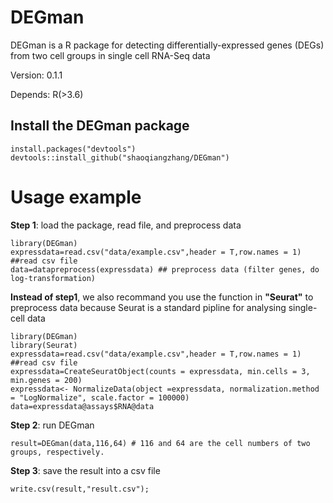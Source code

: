 # DEGman

DEGman is a R package for detecting differentially-expressed genes (DEGs) from two cell groups in single cell RNA-Seq data

Version: 0.1.1

Depends: R(>3.6)

## Install the DEGman package
```
install.packages("devtools")
devtools::install_github("shaoqiangzhang/DEGman")
```

# Usage example

**Step 1**: load the package, read file, and preprocess data

```
library(DEGman)
expressdata=read.csv("data/example.csv",header = T,row.names = 1)  ##read csv file
data=datapreprocess(expressdata) ## preprocess data (filter genes, do log-transformation) 
```

**Instead of step1**, we also recommand you use the function in **"Seurat"** to preprocess data because Seurat is a standard pipline for analysing single-cell data 
```
library(DEGman)
library(Seurat)
expressdata=read.csv("data/example.csv",header = T,row.names = 1)  ##read csv file
expressdata=CreateSeuratObject(counts = expressdata, min.cells = 3, min.genes = 200)
expressdata<- NormalizeData(object =expressdata, normalization.method = "LogNormalize", scale.factor = 100000)
data=expressdata@assays$RNA@data
```

**Step 2**: run DEGman

```
result=DEGman(data,116,64) # 116 and 64 are the cell numbers of two groups, respectively. 
```

**Step 3**: save the result into a csv file

```
write.csv(result,"result.csv");
```
